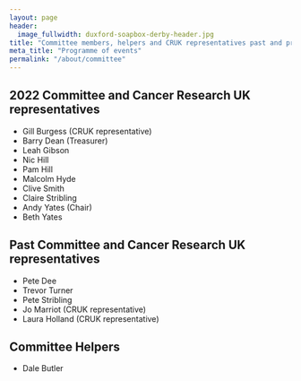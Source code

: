 ```yaml
---
layout: page
header:
  image_fullwidth: duxford-soapbox-derby-header.jpg
title: "Committee members, helpers and CRUK representatives past and present"
meta_title: "Programme of events"
permalink: "/about/committee"
---
```


## 2022 Committee and Cancer Research UK representatives

- Gill Burgess (CRUK representative)
- Barry Dean (Treasurer)
- Leah Gibson
- Nic Hill
- Pam Hill
- Malcolm Hyde
- Clive Smith
- Claire Stribling
- Andy Yates (Chair)
- Beth Yates

## Past Committee and Cancer Research UK representatives

- Pete Dee
- Trevor Turner
- Pete Stribling
- Jo Marriot (CRUK representative)
- Laura Holland (CRUK representative)

## Committee Helpers

- Dale Butler
